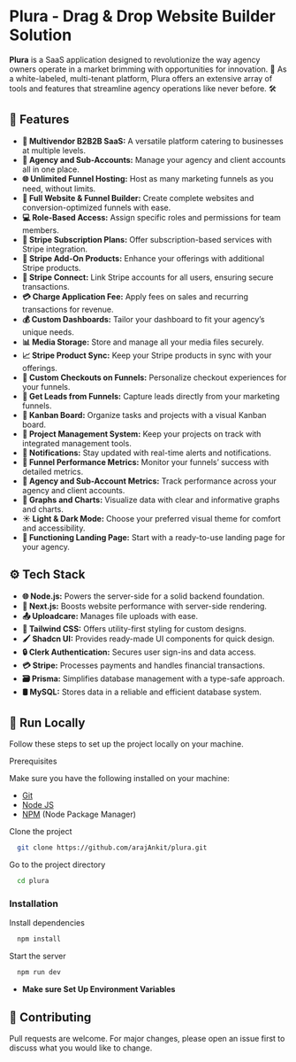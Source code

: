 
# Plura - Drag & Drop Website Builder Solution

**Plura** is a SaaS application designed to revolutionize the way agency owners operate in a market brimming with opportunities for innovation. 🚀 As a white-labeled, multi-tenant platform, Plura offers an extensive array of tools and features that streamline agency operations like never before. 🛠️

## 🤖 Features

- **🤯 Multivendor B2B2B SaaS:** A versatile platform catering to businesses at multiple levels.
- **🏢 Agency and Sub-Accounts:** Manage your agency and client accounts all in one place.
- **🌐 Unlimited Funnel Hosting:** Host as many marketing funnels as you need, without limits.
- **🚀 Full Website & Funnel Builder:** Create complete websites and conversion-optimized funnels with ease.
- **💻 Role-Based Access:** Assign specific roles and permissions for team members.
- **🔄 Stripe Subscription Plans:** Offer subscription-based services with Stripe integration.
- **🛒 Stripe Add-On Products:** Enhance your offerings with additional Stripe products.
- **🔐 Stripe Connect:** Link Stripe accounts for all users, ensuring secure transactions.
- **💳 Charge Application Fee:** Apply fees on sales and recurring transactions for revenue.
- **💰 Custom Dashboards:** Tailor your dashboard to fit your agency’s unique needs.
- **📊 Media Storage:** Store and manage all your media files securely.
- **📈 Stripe Product Sync:** Keep your Stripe products in sync with your offerings.
- **📌 Custom Checkouts on Funnels:** Personalize checkout experiences for your funnels.
- **📢 Get Leads from Funnels:** Capture leads directly from your marketing funnels.
- **🎨 Kanban Board:** Organize tasks and projects with a visual Kanban board.
- **📂 Project Management System:** Keep your projects on track with integrated management tools.
- **🔗 Notifications:** Stay updated with real-time alerts and notifications.
- **📆 Funnel Performance Metrics:** Monitor your funnels’ success with detailed metrics.
- **🧾 Agency and Sub-Account Metrics:** Track performance across your agency and client accounts.
- **🌙 Graphs and Charts:** Visualize data with clear and informative graphs and charts.
- **☀️ Light & Dark Mode:** Choose your preferred visual theme for comfort and accessibility.
- **📄 Functioning Landing Page:** Start with a ready-to-use landing page for your agency.
## ⚙️ Tech Stack

- **🌐 Node.js:** Powers the server-side for a solid backend foundation.
- **🚀 Next.js:** Boosts website performance with server-side rendering.
- **📤 Uploadcare:** Manages file uploads with ease.
- **🎨 Tailwind CSS:** Offers utility-first styling for custom designs.
- **🖌️ Shadcn UI:** Provides ready-made UI components for quick design.
- **🔒 Clerk Authentication:** Secures user sign-ins and data access.
- **💳 Stripe:** Processes payments and handles financial transactions.
- **🗃️ Prisma:** Simplifies database management with a type-safe approach.
- **🛢️ MySQL:** Stores data in a reliable and efficient database system.


## 🤸 Run Locally

Follow these steps to set up the project locally on your machine.

Prerequisites

Make sure you have the following installed on your machine:

- [Git](https://git-scm.com/)
- [Node JS](https://nodejs.org/en)
- [NPM](https://www.npmjs.com/) (Node Package Manager)

Clone the project

```bash
  git clone https://github.com/arajAnkit/plura.git
```

Go to the project directory

```bash
  cd plura
```
### Installation

Install dependencies

```bash
  npm install
```

Start the server

```bash
  npm run dev
```
- **Make sure Set Up Environment Variables**

## 🚨 Contributing

Pull requests are welcome. For major changes, please open an issue first to discuss what you would like to change.

